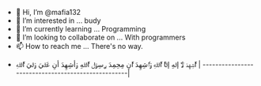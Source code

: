 - 👋 Hi, I’m @mafia132
- 👀 I’m interested in ... budy
- 🌱 I’m currently learning ... Programming
- 💞️ I’m looking to collaborate on ... With programmers
- 📫 How to reach me ... There's no way.

<!---
mafia132/mafia132 is a ✨ special ✨ repository because its `README.md` (this file) appears on your GitHub profile.
You can click the Preview link to take a look at your changes.
--->

- اެشِهِدَ ݪاެ إݪهِ إݪاެ اެݪݪهِ ۅٛاެشِهِدَ اެنِ مِحِمِدَ ࢪسِۅٛݪ اެݪݪهِ ۅٛأشِهِدَ أنِ عَݪيَ ۅٛݪيَ اެݪݪهِ |
---------------------------------------------------|
